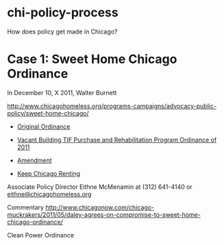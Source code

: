 chi-policy-process
==================

How does policy get made in Chicago?

# Case 1: Sweet Home Chicago Ordinance




In December 10, X 2011, Walter Burnett 

http://www.chicagohomeless.org/programs-campaigns/advocacy-public-policy/sweet-home-chicago/

* [Original Ordinance](http://chicago.legistar.com/LegislationDetail.aspx?ID=839503&GUID=4CB53DF9-7104-4540-B3DF-36924390B022&Options=Advanced&Search=)
* [Vacant Building TIF Purchase and Rehabilitation Program Ordinance of 2011](http://chicagocouncilmatic.org/legislation/848730)
* [Amendment](http://chicagocouncilmatic.org/legislation/1143165)

* [Keep Chicago Renting](http://chicagocouncilmatic.org/legislation/1156573)

Associate Policy Director Eithne McMenamin at (312) 641-4140 or eithne@chicagohomeless.org

Commentary http://www.chicagonow.com/chicago-muckrakers/2011/05/daley-agrees-on-compromise-to-sweet-home-chicago-ordinance/



Clean Power Ordinance
